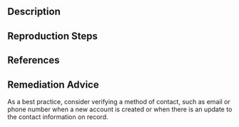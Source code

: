 ## Description


## Reproduction Steps


## References


## Remediation Advice

As a best practice, consider verifying a method of contact, such as email or phone number when a new account is created or when there is an update to the contact information on record.
